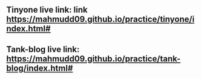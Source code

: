 ## Tinyone live link: link https://mahmudd09.github.io/practice/tinyone/index.html#
## Tank-blog live link: https://mahmudd09.github.io/practice/tank-blog/index.html# 
